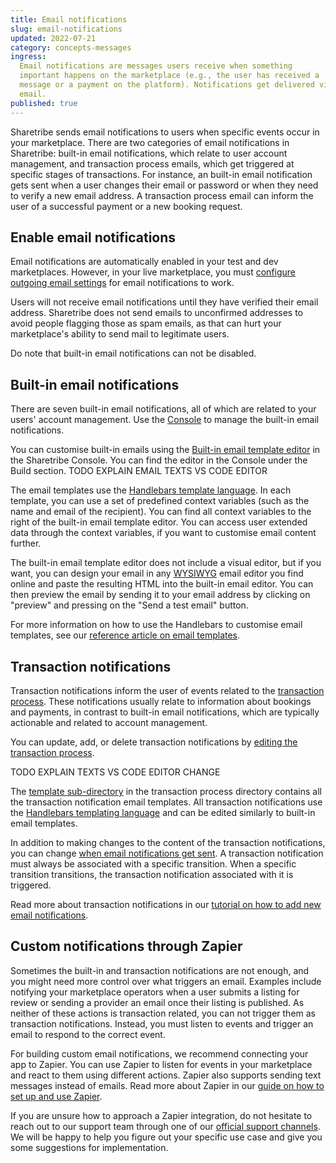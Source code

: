 ```yaml
---
title: Email notifications
slug: email-notifications
updated: 2022-07-21
category: concepts-messages
ingress:
  Email notifications are messages users receive when something
  important happens on the marketplace (e.g., the user has received a
  message or a payment on the platform). Notifications get delivered via
  email.
published: true
---
```


Sharetribe sends email notifications to users when specific events occur
in your marketplace. There are two categories of email notifications in
Sharetribe: built-in email notifications, which relate to user account
management, and transaction process emails, which get triggered at
specific stages of transactions. For instance, an built-in email
notification gets sent when a user changes their email or password or
when they need to verify a new email address. A transaction process
email can inform the user of a successful payment or a new booking
request.

## Enable email notifications

Email notifications are automatically enabled in your test and dev
marketplaces. However, in your live marketplace, you must
[configure outgoing email settings](/how-to/set-up-outgoing-email-settings/)
for email notifications to work.

Users will not receive email notifications until they have verified
their email address. Sharetribe does not send emails to unconfirmed
addresses to avoid people flagging those as spam emails, as that can
hurt your marketplace's ability to send mail to legitimate users.

Do note that built-in email notifications can not be disabled.

## Built-in email notifications

There are seven built-in email notifications, all of which are related
to your users' account management. Use the
[Console](https://flex-console.sharetribe.com/) to manage the built-in
email notifications.

<plan tier="extend" feature="The email template code editor"></plan>

You can customise built-in emails using the
[Built-in email template editor](https://flex-console.sharetribe.com/email-templates)
in the Sharetribe Console. You can find the editor in the Console under
the Build section. TODO EXPLAIN EMAIL TEXTS VS CODE EDITOR

The email templates use the
[Handlebars template language](/references/email-templates/#handlebars).
In each template, you can use a set of predefined context variables
(such as the name and email of the recipient). You can find all context
variables to the right of the built-in email template editor. You can
access user extended data through the context variables, if you want to
customise email content further.

The built-in email template editor does not include a visual editor, but
if you want, you can design your email in any
[WYSIWYG](https://en.wikipedia.org/wiki/WYSIWYG) email editor you find
online and paste the resulting HTML into the built-in email editor. You
can then preview the email by sending it to your email address by
clicking on "preview" and pressing on the "Send a test email" button.

For more information on how to use the Handlebars to customise email
templates, see our
[reference article on email templates](/references/email-templates/#handlebars).

## Transaction notifications

Transaction notifications inform the user of events related to the
[transaction process](/concepts/transaction-process/). These
notifications usually relate to information about bookings and payments,
in contrast to built-in email notifications, which are typically
actionable and related to account management.

You can update, add, or delete transaction notifications by
[editing the transaction process](/how-to/edit-transaction-process-with-flex-cli/).

TODO EXPLAIN TEXTS VS CODE EDITOR CHANGE

<plan tier="extend" feature="Customizing your transaction notifications"></plan>

The
[template sub-directory](https://github.com/sharetribe/sharetribe-example-processes/tree/master/default-booking/templates)
in the transaction process directory contains all the transaction
notification email templates. All transaction notifications use the
[Handlebars templating language](/references/email-templates/#handlebars)
and can be edited similarly to built-in email templates.

In addition to making changes to the content of the transaction
notifications, you can change
[when email notifications get sent](/references/transaction-process-time-expressions/).
A transaction notification must always be associated with a specific
transition. When a specific transition transitions, the transaction
notification associated with it is triggered.

Read more about transaction notifications in our
[tutorial on how to add new email notifications](/tutorial/add-new-email-notification/).

## Custom notifications through Zapier

Sometimes the built-in and transaction notifications are not enough, and
you might need more control over what triggers an email. Examples
include notifying your marketplace operators when a user submits a
listing for review or sending a provider an email once their listing is
published. As neither of these actions is transaction related, you can
not trigger them as transaction notifications. Instead, you must listen
to events and trigger an email to respond to the correct event.

For building custom email notifications, we recommend connecting your
app to Zapier. You can use Zapier to listen for events in your
marketplace and react to them using different actions. Zapier also
supports sending text messages instead of emails. Read more about Zapier
in our
[guide on how to set up and use Zapier](/how-to/set-up-and-use-zapier/).

If you are unsure how to approach a Zapier integration, do not hesitate
to reach out to our support team through one of our
[official support channels](https://www.sharetribe.com/support/). We
will be happy to help you figure out your specific use case and give you
some suggestions for implementation.
